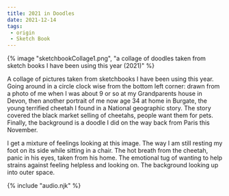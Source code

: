 ```yaml
---
title: 2021 in Doodles
date: 2021-12-14
tags:
 - origin
 - Sketch Book
---
```




{% image "sketchbookCollage1.png", "a collage of doodles taken from sketch books I have been using this year (2021)" %}

<audio id="song"><source src="{{ '/posts/assets/music/sketchBook.mp3' | url }}"/></audio>
<audio id="songB"><source src="{{ '/posts/assets/music/piano.mp3' | url }}"/></audio>

A collage of pictures taken from sketchbooks I have been using this year. Going
around in a circle clock wise from the bottom left corner: drawn from a photo of
me when I was about 9 or so at my Grandparents house in Devon, then another
portrait of me now age 34 at home in Burgate, the young terrified cheetah I
found in a National geographic story. The story covered the black market selling
of cheetahs, people want them for pets. Finally, the background is a doodle I
did on the way back from Paris this November.

I get a mixture of feelings looking at this image. The way I am still resting my
foot on its side while sitting in a chair. The hot breath from the cheetah,
panic in his eyes, taken from his home. The emotional tug of wanting to help
strains against feeling helpless and looking on. The background looking up into
outer space.

{% include "audio.njk" %}


